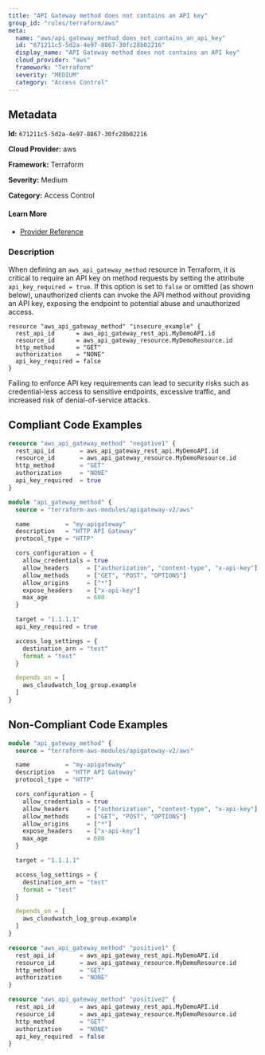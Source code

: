 ```yaml
---
title: "API Gateway method does not contains an API key"
group_id: "rules/terraform/aws"
meta:
  name: "aws/api_gateway_method_does_not_contains_an_api_key"
  id: "671211c5-5d2a-4e97-8867-30fc28b02216"
  display_name: "API Gateway method does not contains an API key"
  cloud_provider: "aws"
  framework: "Terraform"
  severity: "MEDIUM"
  category: "Access Control"
---
```

## Metadata

**Id:** `671211c5-5d2a-4e97-8867-30fc28b02216`

**Cloud Provider:** aws

**Framework:** Terraform

**Severity:** Medium

**Category:** Access Control

#### Learn More

 - [Provider Reference](https://registry.terraform.io/providers/hashicorp/aws/latest/docs/resources/api_gateway_method)

### Description

 When defining an `aws_api_gateway_method` resource in Terraform, it is critical to require an API key on method requests by setting the attribute `api_key_required = true`. If this option is set to `false` or omitted (as shown below), unauthorized clients can invoke the API method without providing an API key, exposing the endpoint to potential abuse and unauthorized access.

```
resource "aws_api_gateway_method" "insecure_example" {
  rest_api_id      = aws_api_gateway_rest_api.MyDemoAPI.id
  resource_id      = aws_api_gateway_resource.MyDemoResource.id
  http_method      = "GET"
  authorization    = "NONE"
  api_key_required = false
}
```

Failing to enforce API key requirements can lead to security risks such as credential-less access to sensitive endpoints, excessive traffic, and increased risk of denial-of-service attacks.


## Compliant Code Examples
```terraform
resource "aws_api_gateway_method" "negative1" {
  rest_api_id       = aws_api_gateway_rest_api.MyDemoAPI.id
  resource_id       = aws_api_gateway_resource.MyDemoResource.id
  http_method       = "GET"
  authorization     = "NONE"
  api_key_required  = true
}


```

```terraform
module "api_gateway_method" {
  source = "terraform-aws-modules/apigateway-v2/aws"

  name          = "my-apigateway"
  description   = "HTTP API Gateway"
  protocol_type = "HTTP"

  cors_configuration = {
    allow_credentials = true
    allow_headers     = ["authorization", "content-type", "x-api-key"]
    allow_methods     = ["GET", "POST", "OPTIONS"]
    allow_origins     = ["*"]
    expose_headers    = ["x-api-key"]
    max_age           = 600
  }

  target = "1.1.1.1"
  api_key_required = true

  access_log_settings = {
    destination_arn = "test"
    format = "test"
  }

  depends_on = [
    aws_cloudwatch_log_group.example
  ]
}
```
## Non-Compliant Code Examples
```terraform
module "api_gateway_method" {
  source = "terraform-aws-modules/apigateway-v2/aws"

  name          = "my-apigateway"
  description   = "HTTP API Gateway"
  protocol_type = "HTTP"

  cors_configuration = {
    allow_credentials = true
    allow_headers     = ["authorization", "content-type", "x-api-key"]
    allow_methods     = ["GET", "POST", "OPTIONS"]
    allow_origins     = ["*"]
    expose_headers    = ["x-api-key"]
    max_age           = 600
  }

  target = "1.1.1.1"

  access_log_settings = {
    destination_arn = "test"
    format = "test"
  }

  depends_on = [
    aws_cloudwatch_log_group.example
  ]
}
```

```terraform
resource "aws_api_gateway_method" "positive1" {
  rest_api_id       = aws_api_gateway_rest_api.MyDemoAPI.id
  resource_id       = aws_api_gateway_resource.MyDemoResource.id
  http_method       = "GET"
  authorization     = "NONE"
}

resource "aws_api_gateway_method" "positive2" {
  rest_api_id       = aws_api_gateway_rest_api.MyDemoAPI.id
  resource_id       = aws_api_gateway_resource.MyDemoResource.id
  http_method       = "GET"
  authorization     = "NONE"
  api_key_required  = false
}


```